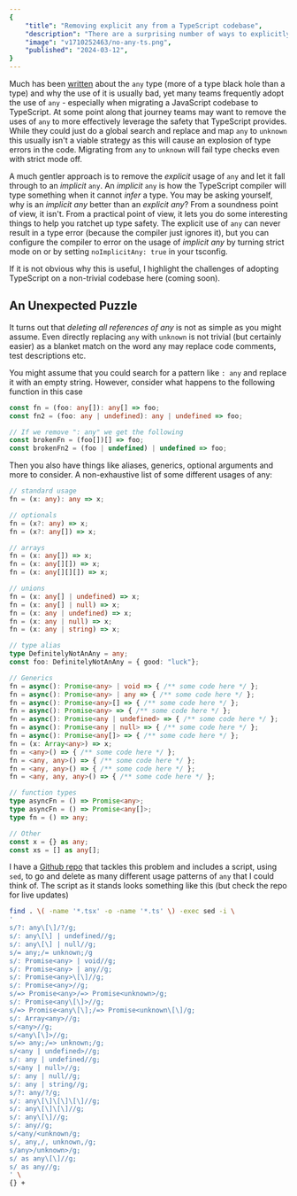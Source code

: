 ```yaml
---
{
    "title": "Removing explicit any from a TypeScript codebase",
    "description": "There are a surprising number of ways to explicitly rely on the any 'type' in TypeScript. Enough that it makes a search and delete not as trivial as you would think.",
    "image": "v1710252463/no-any-ts.png",
    "published": "2024-03-12",
}
---
```

Much has been [written](https://betterprogramming.pub/typescript-into-the-unknown-4c19d913cb15) about the `any` type (more of a type black hole than a type) and why the use of it is usually bad, yet many teams frequently adopt the use of `any` - especially when migrating a JavaScript codebase to TypeScript. At some point along that journey teams may want to remove the uses of `any` to more effectively leverage the safety that TypeScript provides. While they could just do a global search and replace and map `any` to `unknown` this usually isn't a viable strategy as this will cause an explosion of type errors in the code. Migrating from `any` to `unknown` will fail type checks even with strict mode off.

A much gentler approach is to remove the _explicit_ usage of `any` and let it fall through to an _implicit_ `any`. An _implicit_ `any` is how the TypeScript compiler will type something when it cannot _infer_ a type. You may be asking yourself, why is an _implicit any_ better than an _explicit any_? From a soundness point of view, it isn't. From a practical point of view, it lets you do some interesting things to help you ratchet up type safety. The explicit use of `any` can never result in a type error (because the compiler just ignores it), but you can configure the compiler to error on the usage of _implicit any_ by turning strict mode on or by setting `noImplicitAny: true` in your tsconfig.

If it is not obvious why this is useful, I highlight the challenges of adopting TypeScript on a non-trivial codebase here (coming soon).

## An Unexpected Puzzle
It turns out that _deleting all references of any_ is not as simple as you might assume. Even directly replacing `any` with `unknown` is not trivial (but certainly easier) as a blanket match on the word any may replace code comments, test descriptions etc.

You might assume that you could search for a pattern like `: any` and replace it with an empty string. However, consider what happens to the following function in this case

```typescript
const fn = (foo: any[]): any[] => foo;
const fn2 = (foo: any | undefined): any | undefined => foo;

// If we remove ": any" we get the following
const brokenFn = (foo[])[] => foo;
const brokenFn2 = (foo | undefined) | undefined => foo;
```
Then you also have things like aliases, generics, optional arguments and more to consider. A non-exhaustive list of some different usages of any:

```typescript
// standard usage
fn = (x: any): any => x;

// optionals 
fn = (x?: any) => x;
fn = (x?: any[]) => x;

// arrays
fn = (x: any[]) => x;
fn = (x: any[][]) => x;
fn = (x: any[][][]) => x;

// unions
fn = (x: any[] | undefined) => x;
fn = (x: any[] | null) => x;
fn = (x: any | undefined) => x;
fn = (x: any | null) => x;
fn = (x: any | string) => x;

// type alias
type DefinitelyNotAnAny = any;
const foo: DefinitelyNotAnAny = { good: "luck"};

// Generics
fn = async(): Promise<any> | void => { /** some code here */ };
fn = async(): Promise<any> | any => { /** some code here */ };
fn = async(): Promise<any>[] => { /** some code here */ };
fn = async(): Promise<any> => { /** some code here */ };
fn = async(): Promise<any | undefined> => { /** some code here */ };
fn = async(): Promise<any | null> => { /** some code here */ };
fn = async(): Promise<any[]> => { /** some code here */ };
fn = (x: Array<any>) => x;
fn = <any>() => { /** some code here */ };
fn = <any, any>() => { /** some code here */ };
fn = <any, any>() => { /** some code here */ };
fn = <any, any, any>() => { /** some code here */ };

// function types
type asyncFn = () => Promise<any>;
type asyncFn = () => Promise<any[]>;
type fn = () => any; 

// Other
const x = {} as any;
const xs = [] as any[];
```

I have a [Github repo](https://github.com/mtimbs/replace-explicit-any) that tackles this problem and includes a script, using `sed`, to go and delete as many different usage patterns of `any` that I could think of. The script as it stands looks something like this (but check the repo for live updates)

```bash
find . \( -name '*.tsx' -o -name '*.ts' \) -exec sed -i \
'
s/?: any\[\]/?/g;
s/: any\[\] | undefined//g;
s/: any\[\] | null//g;
s/= any;/= unknown;/g
s/: Promise<any> | void//g;
s/: Promise<any> | any//g;
s/: Promise<any>\[\]//g;
s/: Promise<any>//g;
s/=> Promise<any>/=> Promise<unknown>/g;
s/: Promise<any\[\]>//g;
s/=> Promise<any\[\];/=> Promise<unknown\[\]/g;
s/: Array<any>//g;
s/<any>//g;
s/<any\[\]>//g;
s/=> any;/=> unknown;/g;
s/<any | undefined>//g;
s/: any | undefined//g;
s/<any | null>//g;
s/: any | null//g;
s/: any | string//g;
s/?: any/?/g;
s/: any\[\]\[\]\[\]//g;
s/: any\[\]\[\]//g;
s/: any\[\]//g;
s/: any//g;
s/<any/<unknown/g;
s/, any,/, unknown,/g;
s/any>/unknown>/g;
s/ as any\[\]//g;
s/ as any//g;
' \
{} +
```
